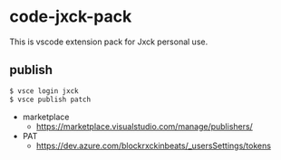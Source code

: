 # code-jxck-pack

This is vscode extension pack for Jxck personal use.

## publish

```sh
$ vsce login jxck
$ vsce publish patch
```

- marketplace
  - https://marketplace.visualstudio.com/manage/publishers/
- PAT
  - https://dev.azure.com/blockrxckinbeats/_usersSettings/tokens